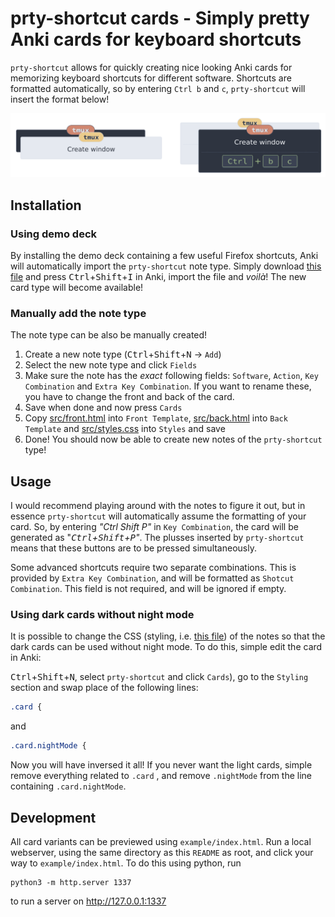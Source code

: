 # prty-shortcut cards - Simply pretty Anki cards for keyboard shortcuts

`prty-shortcut` allows for quickly creating nice looking Anki cards for memorizing keyboard
shortcuts for different software. Shortcuts are formatted automatically, so by entering `Ctrl b` and `c`,
`prty-shortcut` will insert the format below!

![example card](./assets/example.png)

## Installation

### Using demo deck

By installing the demo deck containing a few useful Firefox shortcuts, Anki will automatically
import the `prty-shortcut` note type. Simply download [this file](./demo/prty_shortcut_cards_firefox_demo.apkg)
and press <kbd>Ctrl</kbd>+<kbd>Shift</kbd>+<kbd>I</kbd> in Anki, import the file and _voilà_! The
new card type will become available!

### Manually add the note type

The note type can be also be manually created!

1. Create a new note type (<kbd>Ctrl</kbd>+<kbd>Shift</kbd>+<kbd>N</kbd> -> `Add`)
2. Select the new note type and click `Fields`
3. Make sure the note has the _exact_ following fields: `Software`, `Action`, `Key Combination` and `Extra Key Combination`. If you want to rename these, you have to change the front and back of the card.
4. Save when done and now press `Cards`
5. Copy [src/front.html](./src/front.html) into `Front Template`, [src/back.html](./src/back.html) into `Back Template` and [src/styles.css](./src/style.css) into `Styles` and save
6. Done! You should now be able to create new notes of the `prty-shortcut` type!

## Usage

I would recommend playing around with the notes to figure it out, but in essence `prty-shortcut` will automatically
assume the formatting of your card. So, by entering _"Ctrl Shift P"_ in `Key Combination`, the card will be generated
as "_<kbd>Ctrl</kbd>+<kbd>Shift</kbd>+<kbd>P</kbd>"_. The plusses inserted by `prty-shortcut` means that these buttons are to be pressed simultaneously.

Some advanced shortcuts require two separate combinations. This is provided by `Extra Key Combination`, and will 
be formatted as `Shotcut Combination`. This field is not required, and will be ignored if empty.

### Using dark cards without night mode

It is possible to change the CSS (styling, i.e. [this file](/src/style.css)) of the notes so that the dark cards can be
used without night mode. To do this, simple edit the card in Anki:

<kbd>Ctrl</kbd>+<kbd>Shift</kbd>+<kbd>N</kbd>, select `prty-shortcut` and click `Cards`), go to the `Styling` section and swap place of the following lines:

```css
.card {
```

and

```css
.card.nightMode {
```

Now you will have inversed it all! If you never want the light cards, simple remove everything related to
`.card` , and remove `.nightMode` from the line containing `.card.nightMode`.

## Development

All card variants can be previewed using `example/index.html`. Run a local webserver, using the same
directory as this `README` as root, and click your way to `example/index.html`. To do this using python, run

```
python3 -m http.server 1337
```

to run a server on http://127.0.0.1:1337
